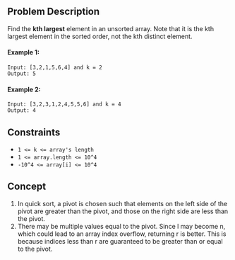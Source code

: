 ## Problem Description

Find the **kth largest** element in an unsorted array. Note that it is the kth largest element in the sorted order, not the kth distinct element.

#### Example 1:
```plaintext
Input: [3,2,1,5,6,4] and k = 2
Output: 5
```

#### Example 2:
```plaintext
Input: [3,2,3,1,2,4,5,5,6] and k = 4
Output: 4
```

## Constraints

- `1 <= k <= array's length`
- `1 <= array.length <= 10^4`
- `-10^4 <= array[i] <= 10^4`

## Concept
1. In quick sort, a pivot is chosen such that elements on the left side of the pivot are greater than the pivot, and those on the right side are less than the pivot.
2. There may be multiple values equal to the pivot. Since l may become n, which could lead to an array index overflow, returning r is better. This is because indices less than r are guaranteed to be greater than or equal to the pivot.
